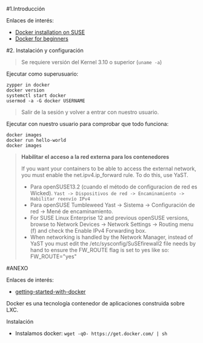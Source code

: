 
#1.Introducción


Enlaces de interés:
* [Docker installation on SUSE](https://docs.docker.com/engine/installation/linux/SUSE)
* [Docker for beginners](http://prakhar.me/docker-curriculum/)


#2. Instalación y configuración

> Se requiere versión del Kernel 3.10 o superior (`uname -a`)

Ejecutar como superusuario:
```
zypper in docker
docker version
systemctl start docker
usermod -a -G docker USERNAME
```

> Salir de la sesión y volver a entrar con nuestro usuario.

Ejecutar con nuestro usuario para comprobar que todo funciona:
``` 
docker images
docker run hello-world
docker images
``` 

> **Habilitar el acceso a la red externa para los contenedores**
>
> If you want your containers to be able to access the external network, 
you must enable the net.ipv4.ip_forward rule. To do this, use YaST.
>
> * Para openSUSE13.2 (cuando el método de configuracion de red es Wicked).
`Yast -> Dispositivos de red -> Encaminamiento -> Habilitar reenvío IPv4`
> * Para openSUSE Tumbleweed Yast -> Sistema -> Configuración de red -> Mené de encaminamiento.
> * For SUSE Linux Enterprise 12 and previous openSUSE versions, 
browse to Network Devices -> Network Settings -> Routing menu (f) and check the Enable IPv4 Forwarding box.
> * When networking is handled by the Network Manager, instead of YaST you 
must edit the /etc/sysconfig/SuSEfirewall2 file needs by hand to ensure 
the FW_ROUTE flag is set to yes like so: FW_ROUTE="yes"


#ANEXO

Enlaces de interés:
* [getting-started-with-docker](http://www.linux.com/news/enterprise/systems-management/873287-getting-started-with-docker)

Docker es una tecnología contenedor de aplicaciones construida sobre LXC.


Instalación

* Instalamos docker: `wget -qO- https://get.docker.com/ | sh`

